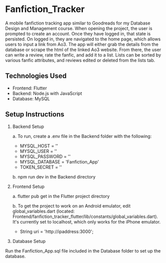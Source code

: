 # Fanfiction_Tracker
A mobile fanfiction tracking app similar to Goodreads for my Database Design and Management course. When opening the project, the user is prompted to create an account. Once they have logged in, that state is persisted. On logged in, they are navigated to the home page, which allows users to input a link from Ao3. The app will either grab the details from the database or scrape the html of the linked Ao3 website. From there, the user can write a review, rate the fanfic, and add it to a list. Lists can be sorted by various fanfic attributes, and reviews edited or deleted from the lists tab.

## Technologies Used
- Frontend: Flutter
- Backend: Node.js with JavaScript
- Database: MySQL

## Setup Instructions
1. Backend Setup

    a. To run, create a .env file in the Backend folder with the following:
      - MYSQL_HOST = ''
      - MYSQL_USER = ''
      - MYSQL_PASSWORD = ''
      - MYSQL_DATABASE = 'Fanfiction_App'
      - TOKEN_SECRET = ''
  
    b. npm run dev in the Backend directory

3. Frontend Setup
   
   a. flutter pub get in the Flutter project directory

   b. To get the project to work on an Android emulator, edit global_variables.dart (located: Frontend/fanfiction_tracker_flutter/lib/constants/global_variables.dart). It's currently set to localhost, which only works for the iPhone emulator.
    - String uri = 'http://ipaddress:3000';

3. Database Setup
   
Run the Fanfiction_App.sql file included in the Database folder to set up the database.
